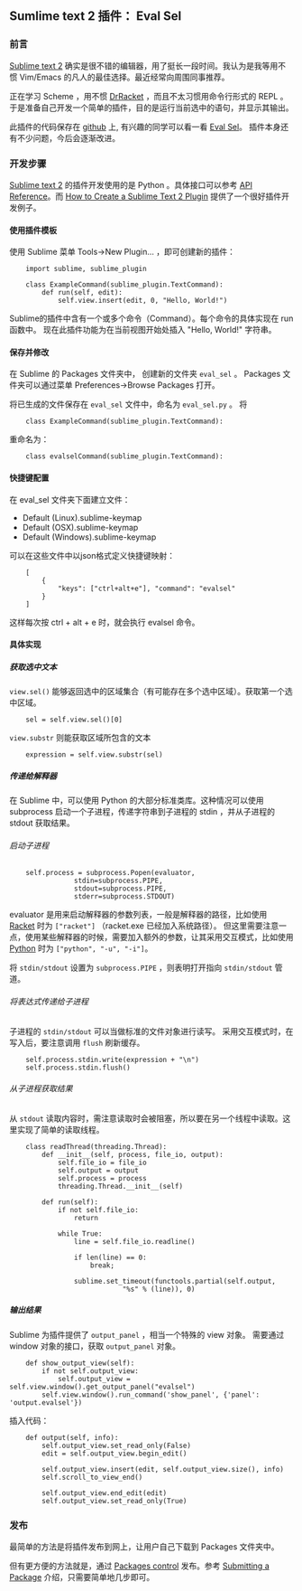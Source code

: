 ## Sumlime text 2 插件： Eval Sel

### 前言

[Sublime text 2] 确实是很不错的编辑器，用了挺长一段时间。我认为是我等用不惯 Vim/Emacs 的凡人的最佳选择。最近经常向周围同事推荐。

正在学习 Scheme ，用不惯 [DrRacket] ，而且不太习惯用命令行形式的 REPL 。 于是准备自己开发一个简单的插件，目的是运行当前选中的语句，并显示其输出。

此插件的代码保存在 [github] 上, 有兴趣的同学可以看一看 [Eval Sel]。 插件本身还有不少问题，今后会逐渐改进。

### 开发步骤

[Sublime text 2] 的插件开发使用的是 Python 。具体接口可以参考 [API Reference]。而 [How to Create a Sublime Text 2 Plugin] 提供了一个很好插件开发例子。

#### 使用插件模板

使用 Sublime 菜单 Tools->New Plugin... ，即可创建新的插件：

        import sublime, sublime_plugin

        class ExampleCommand(sublime_plugin.TextCommand):
            def run(self, edit):
                self.view.insert(edit, 0, "Hello, World!")

Sublime的插件中含有一个或多个命令（Command）。每个命令的具体实现在 run 函数中。 现在此插件功能为在当前视图开始处插入 "Hello, World!" 字符串。

#### 保存并修改

在 Sublime 的 Packages 文件夹中， 创建新的文件夹 ``eval_sel`` 。 Packages 文件夹可以通过菜单 Preferences->Browse Packages 打开。

将已生成的文件保存在 ``eval_sel`` 文件中，命名为 ``eval_sel.py`` 。 将

        class ExampleCommand(sublime_plugin.TextCommand):

重命名为：

        class evalselCommand(sublime_plugin.TextCommand):

#### 快捷键配置

在 eval_sel 文件夹下面建立文件：

* Default (Linux).sublime-keymap
* Default (OSX).sublime-keymap
* Default (Windows).sublime-keymap

可以在这些文件中以json格式定义快捷键映射：

        [
            {
                "keys": ["ctrl+alt+e"], "command": "evalsel"  
            }
        ]

这样每次按 ctrl + alt + e 时，就会执行 evalsel 命令。

#### 具体实现

##### 获取选中文本

``view.sel()`` 能够返回选中的区域集合（有可能存在多个选中区域）。获取第一个选中区域。

        sel = self.view.sel()[0]

``view.substr`` 则能获取区域所包含的文本 
        
        expression = self.view.substr(sel)

##### 传递给解释器

在 Sublime 中，可以使用 Python 的大部分标准类库。这种情况可以使用 subprocess 启动一个子进程，传递字符串到子进程的 stdin ，并从子进程的 stdout 获取结果。

###### 启动子进程

        self.process = subprocess.Popen(evaluator, 
                    stdin=subprocess.PIPE, 
                    stdout=subprocess.PIPE,
                    stderr=subprocess.STDOUT)

evaluator 是用来启动解释器的参数列表，一般是解释器的路径，比如使用 [Racket] 时为 ``["racket"]`` （racket.exe 已经加入系统路径）。 但这里需要注意一点，使用某些解释器的时候，需要加入额外的参数，让其采用交互模式，比如使用 [Python] 时为 ``["python", "-u", "-i"]``。

将 ``stdin/stdout`` 设置为 ``subprocess.PIPE`` ，则表明打开指向 ``stdin/stdout`` 管道。

###### 将表达式传递给子进程

子进程的 ``stdin/stdout`` 可以当做标准的文件对象进行读写。 采用交互模式时，在写入后，要注意调用 ``flush`` 刷新缓存。

        self.process.stdin.write(expression + "\n")
        self.process.stdin.flush()

###### 从子进程获取结果

从 ``stdout`` 读取内容时，需注意读取时会被阻塞，所以要在另一个线程中读取。这里实现了简单的读取线程。

        class readThread(threading.Thread):  
            def __init__(self, process, file_io, output):  
                self.file_io = file_io
                self.output = output
                self.process = process
                threading.Thread.__init__(self)
            
            def run(self):
                if not self.file_io:
                    return

                while True:
                    line = self.file_io.readline()
                    
                    if len(line) == 0:
                        break;

                    sublime.set_timeout(functools.partial(self.output, 
                                "%s" % (line)), 0)

##### 输出结果

Sublime 为插件提供了 ``output_panel`` ，相当一个特殊的 view 对象。 需要通过 window 对象的接口，获取 ``output_panel`` 对象。

        def show_output_view(self):
            if not self.output_view:
                self.output_view = self.view.window().get_output_panel("evalsel")
            self.view.window().run_command('show_panel', {'panel': 'output.evalsel'})

插入代码：

        def output(self, info):
            self.output_view.set_read_only(False)
            edit = self.output_view.begin_edit()
            
            self.output_view.insert(edit, self.output_view.size(), info)
            self.scroll_to_view_end()

            self.output_view.end_edit(edit)
            self.output_view.set_read_only(True)

### 发布

最简单的方法是将插件发布到网上，让用户自己下载到 Packages 文件夹中。

但有更方便的方法就是，通过 [Packages control] 发布。参考 [Submitting a Package] 介绍，只需要简单地几步即可。

[Sublime text 2]: http://www.sublimetext.com/2
[DrRacket]: http://racket-lang.org/
[Racket]: http://racket-lang.org/
[github]: https://github.com
[Python]: http://www.python.org
[Eval Sel]: https://github.com/lvkun/eval_sel
[API Reference]: http://www.sublimetext.com/docs/2/api_reference.html
[How to Create a Sublime Text 2 Plugin]: http://net.tutsplus.com/tutorials/python-tutorials/how-to-create-a-sublime-text-2-plugin/
[Packages control]: http://wbond.net/sublime_packages/package_control
[Submitting a Package]: http://wbond.net/sublime_packages/package_control/package_developers#Submitting_a_Package